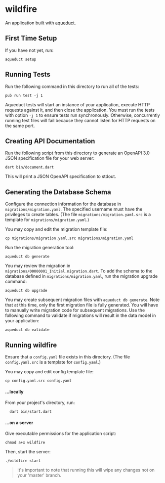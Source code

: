 # wildfire

An application built with [aqueduct](https://github.com/stablekernel/aqueduct).

## First Time Setup

If you have not yet, run:

```
aqueduct setup
```

## Running Tests

Run the following command in this directory to run all of the tests:

```
pub run test -j 1
```

Aqueduct tests will start an instance of your application, execute HTTP requests against it, and then close the application. You must run the tests with option `-j 1` to ensure tests run synchronously. Otherwise, concurrently running test files will fail because they cannot listen for HTTP requests on the same port.

## Creating API Documentation

Run the following script from this directory to generate an OpenAPI 3.0 JSON specification file for your web server:

```
dart bin/document.dart
```

This will print a JSON OpenAPI specification to stdout.

## Generating the Database Schema

Configure the connection information for the database in `migrations/migration.yaml`. The specified username must have the privileges to create tables.
(The file `migrations/migration.yaml.src` is a template for `migrations/migration.yaml`.)

You may copy and edit the migration template file:

```
cp migrations/migration.yaml.src migrations/migration.yaml
```

Run the migration generation tool:

```
aqueduct db generate
```

You may review the migration in `migrations/00000001_Initial.migration.dart`. To add the schema to the database defined in `migrations/migration.yaml`, run the migration upgrade command:

```
aqueduct db upgrade
```

You may create subsequent migration files with `aqueduct db generate`. Note that at this time, only the first migration file is fully generated. You will have to manually write migration code for subsequent migrations. Use the following command to validate if migrations will result in the data model in your application:

```
aqueduct db validate
```

## Running wildfire

Ensure that a `config.yaml` file exists in this directory. (The file `config.yaml.src` is a template for `config.yaml`.)

You may copy and edit config template file:

```
cp config.yaml.src config.yaml
```

#### ...locally

From your project's directory, run:

```
  dart bin/start.dart 
```

#### ...on a server

Give executable permissions for the application script:

```
chmod a+x wildfire
```

Then, start the server:

```
./wildfire start
```

> It's important to note that running this will wipe any changes not on your 'master' branch.
